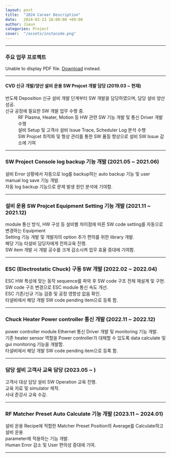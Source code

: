 ```yaml
---
layout: post
title:  "2024 Career Description"
date:   2024-03-23 18:00:00 +09:00
author: Jieun
categories: Project
cover:  "/assets/instacode.png"
---
```


<hr>

<h3>주요 업무 프로젝트</h3>
<object data="/assets/경력기술서_황지은.pdf" type="application/pdf" width="100%" height="500px">
  <p>Unable to display PDF file. <a href="/assets/경력기술서_황지은.pdf">Download</a> instead.</p>
</object>

<hr>

<h4>CVD 신규 개발/양산 설비 운용 SW Projcet 개발 담당 (2019.03 ~ 현재)</h4>
<dl>
  <dt>반도체 Deposition 신규 설비 개발 단계부터 SW 개발을 담당하였으며, 담당 설비 양산 성공.</dt>
  <dt>신규 공정에 필요한 SW 개발 업무 수행 중.</dt>
  <dd>RF Plasma, Heater, Motion 등 HW 관련 SW 기능 개발 및 통신 Driver 개발 수행</dd>
  <dd>설비 Setup 및 고객사 설비 Issue Trace, Scheduler Log 분석 수행</dd>
  <dd>SW Projcet 최적화 및 형상 관리를 통한 SW 품질 향상으로 설비 SW Issue 감소에 기여</dd>
</dl>

<hr>

### SW Project Console log backup 기능 개발 (2021.05 ~ 2021.06)
설비 Error 상황에서 자동으로 log를 backup하는 auto backup 기능 및 user manual log save 기능 개발.<br/>
자동 log backup 기능으로 문제 발생 원인 분석에 기여함.<br/>

<hr>

### 설비 운용 SW Projcet Equipment Setting 기능 개발 (2021.11 ~ 2021.12)
module 통신 방식, HW 구성 등 설비별 차이점에 따른 SW code setting를 자동으로 변경하는 Equipment<br/>
Setting 기능 개발 및 개발자의 option 추가 편의를 위한 library 개발.<br/>
해당 기능 타설비 담당자에게 전파교육 진행.<br/>
SW item 개발 시 개발 공수를 크게 감소시켜 업무 효율 증대에 기여함.<br/>

<hr>

### ESC (Electrostatic Chuck) 구동 SW 개발 (2022.02 ~ 2022.04)
ESC HW 특성에 맞는 동작 sequence를 파악 후 SW code 구조 전체 재설계 및 구현.<br/>
SW code 구조 변경으로 ESC module 통신 속도 개선.<br/>
ESC 기존/신규 기능 검증 및 공정 영향성 없음 확인.<br/>
타설비에서 해당 개발 SW code pending item으로 등록 함.<br/>

<hr>

### Chuck Heater Power controller 통신 개발 (2022.11 ~ 2022.12)
power controller module Ethernet 통신 Driver 개발 및 monitoring 기능 개발.<br/>
기존 heater sensor 역할을 Power controller가 대체할 수 있도록 data calculate 및 gui monitoring 기능을 개발함.<br/>
타설비에서 해당 개발 SW code pending item으로 등록 함.<br/>

<hr>

### 담당 설비 고객사 교육 담당 (2023.05 ~ )
고객사 대상 담당 설비 SW Operation 교육 진행.<br/>
교육 자료 및 simulator 제작.<br/>
사내 준강사 교육 수감.<br/>

<hr>

### RF Matcher Preset Auto Calculate 기능 개발 (2023.11 ~ 2024.01)
설비 운용 Recipe에 적합한 Matcher Preset Position의 Average를 Calculate하고 설비 운용<br/>
parameter에 적용하는 기능 개발.<br/>
Human Error 감소 및 User 편의성 증대에 기여.<br/>

<hr>
